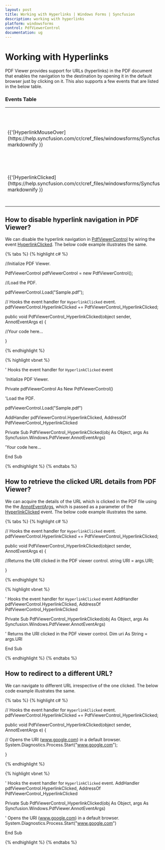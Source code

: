 ```yaml
---
layout: post
title: Working with Hyperlinks | Windows Forms | Syncfusion
description: working with hyperlinks 
platform: windowsforms
control: PdfViewerControl
documentation: ug
---
```


# Working with Hyperlinks 

PDF Viewer provides support for URLs (hyperlinks) in the PDF document that enables the navigation to the destination by opening it in the default browser just by clicking on it. This also supports a few events that are listed in the below table.

### Events Table

<table>
<tr>
<th>
Event </th><th>
Description </th><th>
Arguments </th><th>
Type </th></tr>
<tr>
<td>{{'[HyperlinkMouseOver](https://help.syncfusion.com/cr/cref_files/windowsforms/Syncfusion.PdfViewer.Windows~Syncfusion.Windows.Forms.PdfViewer.PdfViewerControl~HyperlinkMouseOver_EV.html)'| markdownify }}</td>
<td>This event is triggered when the mouse pointer is placed over the URL.</td>
<td>N/A</td>
<td>N/A</td>
</tr>
<tr>
<td>{{'[HyperlinkClicked](https://help.syncfusion.com/cr/cref_files/windowsforms/Syncfusion.PdfViewer.Windows~Syncfusion.Windows.Forms.PdfViewer.PdfViewerControl~HyperlinkClicked_EV.html)'| markdownify }}</td>
<td>This event is triggered when the URL in the PDF document is clicked.</td>
<td>N/A</td>
<td>N/A</td>
</tr>
</table>


## How to disable hyperlink navigation in PDF Viewer?

We can disable the hyperlink navigation in [PdfViewerControl](https://help.syncfusion.com/cr/cref_files/windowsforms/Syncfusion.PdfViewer.Windows~Syncfusion.Windows.Forms.PdfViewer.PdfViewerControl.html) by wiring the event [HyperlinkClicked](https://help.syncfusion.com/cr/cref_files/windowsforms/Syncfusion.PdfViewer.Windows~Syncfusion.Windows.Forms.PdfViewer.PdfViewerControl~HyperlinkClicked_EV.html). The below code example illustrates the same.

{% tabs %}
{% highlight c# %}

//Initialize PDF Viewer.

PdfViewerControl pdfViewerControl = new PdfViewerControl();

//Load the PDF.

pdfViewerControl.Load("Sample.pdf");

// Hooks the event handler for `HyperlinkClicked` event.    
pdfViewerControl.HyperlinkClicked += PdfViewerControl_HyperlinkClicked;

public void PdfViewerControl_HyperlinkClicked(object sender, AnnotEventArgs e)
{

//Your code here...
            
}

{% endhighlight %}

{% highlight vbnet %}

' Hooks the event handler for `HyperlinkClicked` event

'Initialize PDF Viewer.

Private pdfViewerControl As New PdfViewerControl()

'Load the PDF.

pdfViewerControl.Load("Sample.pdf")

AddHandler pdfViewerControl.HyperlinkClicked, AddressOf PdfViewerControl_HyperlinkClicked

Private Sub PdfViewerControl_HyperlinkClicked(obj As Object, args As Syncfusion.Windows.PdfViewer.AnnotEventArgs)

'Your code here...

End Sub

{% endhighlight %}
{% endtabs %}


## How to retrieve the clicked URL details from PDF Viewer?

We can acquire the details of the URL which is clicked in the PDF file using the the [AnnotEventArgs](https://help.syncfusion.com/cr/cref_files/windowsforms/Syncfusion.PdfViewer.Windows~Syncfusion.Windows.Forms.PdfViewer.AnnotEventArgs.html), which is passed as a parameter of the [HyperlinkClicked](https://help.syncfusion.com/cr/cref_files/windowsforms/Syncfusion.PdfViewer.Windows~Syncfusion.Windows.Forms.PdfViewer.PdfViewerControl~HyperlinkClicked_EV.html) event. The below code example illustrates the same.

{% tabs %}
{% highlight c# %}

// Hooks the event handler for `HyperlinkClicked` event.    
pdfViewerControl.HyperlinkClicked += PdfViewerControl_HyperlinkClicked;

public void PdfViewerControl_HyperlinkClicked(object sender, AnnotEventArgs e)
{
  
 //Returns the URI clicked in the PDF viewer control.
 string URI = args.URI; 
            
}

{% endhighlight %}

{% highlight vbnet %}

' Hooks the event handler for `HyperlinkClicked` event
AddHandler pdfViewerControl.HyperlinkClicked, AddressOf PdfViewerControl_HyperlinkClicked

Private Sub PdfViewerControl_HyperlinkClicked(obj As Object, args As Syncfusion.Windows.PdfViewer.AnnotEventArgs)

' Returns the URI clicked in the PDF viewer control.
Dim uri As String = args.URI

End Sub

{% endhighlight %}
{% endtabs %}


## How to redirect to a different URL?

We can navigate to different URL irrespective of the one clicked. The below code example illustrates the same.

{% tabs %}
{% highlight c# %}

// Hooks the event handler for `HyperlinkClicked` event.    
pdfViewerControl.HyperlinkClicked += PdfViewerControl_HyperlinkClicked;

public void PdfViewerControl_HyperlinkClicked(object sender, AnnotEventArgs e)
{
 
 // Opens the URI (www.google.com) in a default browser.
 System.Diagnostics.Process.Start("www.google.com");
             
}

{% endhighlight %}

{% highlight vbnet %}

' Hooks the event handler for `HyperlinkClicked` event.
AddHandler pdfViewerControl.HyperlinkClicked, AddressOf PdfViewerControl_HyperlinkClicked

Private Sub PdfViewerControl_HyperlinkClicked(obj As Object, args As Syncfusion.Windows.PdfViewer.AnnotEventArgs)

' Opens the URI (www.google.com) in a default browser.
System.Diagnostics.Process.Start("www.google.com")

End Sub

{% endhighlight %}
{% endtabs %}
